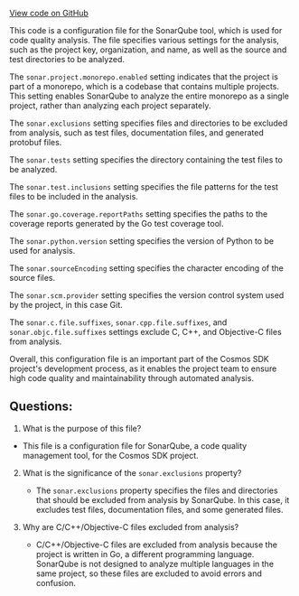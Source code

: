 [View code on GitHub](https://github.com/cosmos/cosmos-sdk/blob/main/sonar-project.properties)

This code is a configuration file for the SonarQube tool, which is used for code quality analysis. The file specifies various settings for the analysis, such as the project key, organization, and name, as well as the source and test directories to be analyzed. 

The `sonar.project.monorepo.enabled` setting indicates that the project is part of a monorepo, which is a codebase that contains multiple projects. This setting enables SonarQube to analyze the entire monorepo as a single project, rather than analyzing each project separately. 

The `sonar.exclusions` setting specifies files and directories to be excluded from analysis, such as test files, documentation files, and generated protobuf files. 

The `sonar.tests` setting specifies the directory containing the test files to be analyzed. 

The `sonar.test.inclusions` setting specifies the file patterns for the test files to be included in the analysis. 

The `sonar.go.coverage.reportPaths` setting specifies the paths to the coverage reports generated by the Go test coverage tool. 

The `sonar.python.version` setting specifies the version of Python to be used for analysis. 

The `sonar.sourceEncoding` setting specifies the character encoding of the source files. 

The `sonar.scm.provider` setting specifies the version control system used by the project, in this case Git. 

The `sonar.c.file.suffixes`, `sonar.cpp.file.suffixes`, and `sonar.objc.file.suffixes` settings exclude C, C++, and Objective-C files from analysis. 

Overall, this configuration file is an important part of the Cosmos SDK project's development process, as it enables the project team to ensure high code quality and maintainability through automated analysis.
## Questions: 
 1. What is the purpose of this file?
   - This file is a configuration file for SonarQube, a code quality management tool, for the Cosmos SDK project.

2. What is the significance of the `sonar.exclusions` property?
   - The `sonar.exclusions` property specifies the files and directories that should be excluded from analysis by SonarQube. In this case, it excludes test files, documentation files, and some generated files.

3. Why are C/C++/Objective-C files excluded from analysis?
   - C/C++/Objective-C files are excluded from analysis because the project is written in Go, a different programming language. SonarQube is not designed to analyze multiple languages in the same project, so these files are excluded to avoid errors and confusion.